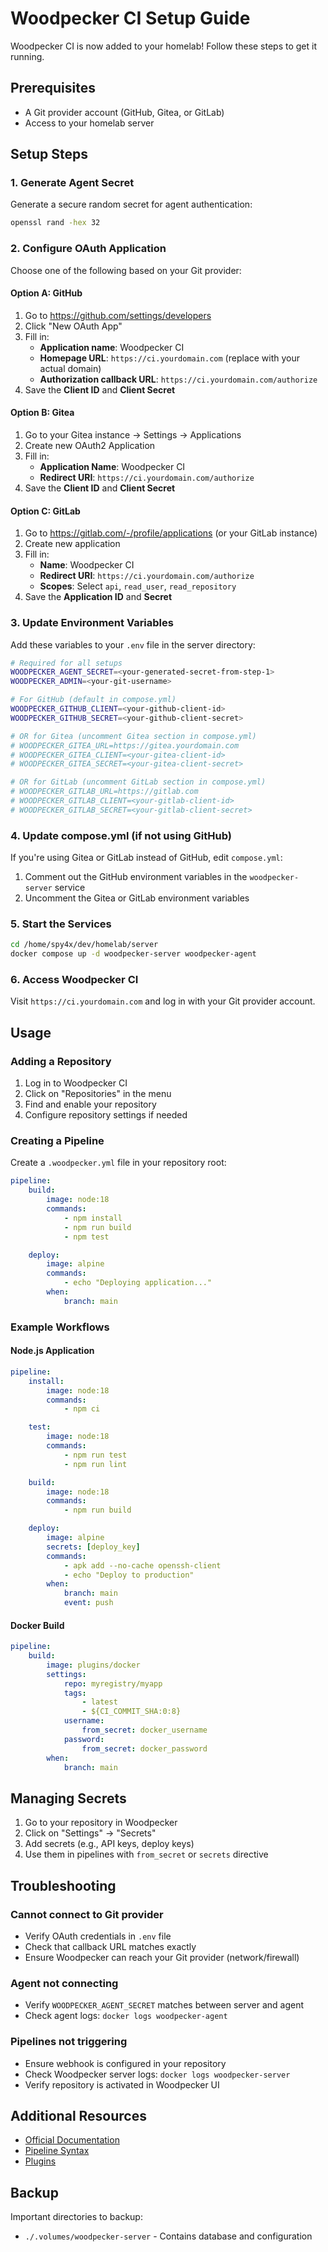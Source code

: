 # Woodpecker CI Setup Guide

Woodpecker CI is now added to your homelab! Follow these steps to get it
running.

## Prerequisites

- A Git provider account (GitHub, Gitea, or GitLab)
- Access to your homelab server

## Setup Steps

### 1. Generate Agent Secret

Generate a secure random secret for agent authentication:

```bash
openssl rand -hex 32
```

### 2. Configure OAuth Application

Choose one of the following based on your Git provider:

#### Option A: GitHub

1. Go to https://github.com/settings/developers
2. Click "New OAuth App"
3. Fill in:
   - **Application name**: Woodpecker CI
   - **Homepage URL**: `https://ci.yourdomain.com` (replace with your actual
     domain)
   - **Authorization callback URL**: `https://ci.yourdomain.com/authorize`
4. Save the **Client ID** and **Client Secret**

#### Option B: Gitea

1. Go to your Gitea instance → Settings → Applications
2. Create new OAuth2 Application
3. Fill in:
   - **Application Name**: Woodpecker CI
   - **Redirect URI**: `https://ci.yourdomain.com/authorize`
4. Save the **Client ID** and **Client Secret**

#### Option C: GitLab

1. Go to https://gitlab.com/-/profile/applications (or your GitLab instance)
2. Create new application
3. Fill in:
   - **Name**: Woodpecker CI
   - **Redirect URI**: `https://ci.yourdomain.com/authorize`
   - **Scopes**: Select `api`, `read_user`, `read_repository`
4. Save the **Application ID** and **Secret**

### 3. Update Environment Variables

Add these variables to your `.env` file in the server directory:

```bash
# Required for all setups
WOODPECKER_AGENT_SECRET=<your-generated-secret-from-step-1>
WOODPECKER_ADMIN=<your-git-username>

# For GitHub (default in compose.yml)
WOODPECKER_GITHUB_CLIENT=<your-github-client-id>
WOODPECKER_GITHUB_SECRET=<your-github-client-secret>

# OR for Gitea (uncomment Gitea section in compose.yml)
# WOODPECKER_GITEA_URL=https://gitea.yourdomain.com
# WOODPECKER_GITEA_CLIENT=<your-gitea-client-id>
# WOODPECKER_GITEA_SECRET=<your-gitea-client-secret>

# OR for GitLab (uncomment GitLab section in compose.yml)
# WOODPECKER_GITLAB_URL=https://gitlab.com
# WOODPECKER_GITLAB_CLIENT=<your-gitlab-client-id>
# WOODPECKER_GITLAB_SECRET=<your-gitlab-client-secret>
```

### 4. Update compose.yml (if not using GitHub)

If you're using Gitea or GitLab instead of GitHub, edit `compose.yml`:

1. Comment out the GitHub environment variables in the `woodpecker-server`
   service
2. Uncomment the Gitea or GitLab environment variables

### 5. Start the Services

```bash
cd /home/spy4x/dev/homelab/server
docker compose up -d woodpecker-server woodpecker-agent
```

### 6. Access Woodpecker CI

Visit `https://ci.yourdomain.com` and log in with your Git provider account.

## Usage

### Adding a Repository

1. Log in to Woodpecker CI
2. Click on "Repositories" in the menu
3. Find and enable your repository
4. Configure repository settings if needed

### Creating a Pipeline

Create a `.woodpecker.yml` file in your repository root:

```yaml
pipeline:
    build:
        image: node:18
        commands:
            - npm install
            - npm run build
            - npm test

    deploy:
        image: alpine
        commands:
            - echo "Deploying application..."
        when:
            branch: main
```

### Example Workflows

#### Node.js Application

```yaml
pipeline:
    install:
        image: node:18
        commands:
            - npm ci

    test:
        image: node:18
        commands:
            - npm run test
            - npm run lint

    build:
        image: node:18
        commands:
            - npm run build

    deploy:
        image: alpine
        secrets: [deploy_key]
        commands:
            - apk add --no-cache openssh-client
            - echo "Deploy to production"
        when:
            branch: main
            event: push
```

#### Docker Build

```yaml
pipeline:
    build:
        image: plugins/docker
        settings:
            repo: myregistry/myapp
            tags:
                - latest
                - ${CI_COMMIT_SHA:0:8}
            username:
                from_secret: docker_username
            password:
                from_secret: docker_password
        when:
            branch: main
```

## Managing Secrets

1. Go to your repository in Woodpecker
2. Click on "Settings" → "Secrets"
3. Add secrets (e.g., API keys, deploy keys)
4. Use them in pipelines with `from_secret` or `secrets` directive

## Troubleshooting

### Cannot connect to Git provider

- Verify OAuth credentials in `.env` file
- Check that callback URL matches exactly
- Ensure Woodpecker can reach your Git provider (network/firewall)

### Agent not connecting

- Verify `WOODPECKER_AGENT_SECRET` matches between server and agent
- Check agent logs: `docker logs woodpecker-agent`

### Pipelines not triggering

- Ensure webhook is configured in your repository
- Check Woodpecker server logs: `docker logs woodpecker-server`
- Verify repository is activated in Woodpecker UI

## Additional Resources

- [Official Documentation](https://woodpecker-ci.org/docs/intro)
- [Pipeline Syntax](https://woodpecker-ci.org/docs/usage/pipeline-syntax)
- [Plugins](https://woodpecker-ci.org/plugins)

## Backup

Important directories to backup:

- `./.volumes/woodpecker-server` - Contains database and configuration
